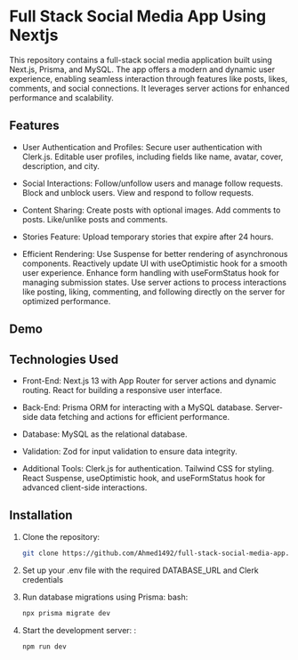 # Full Stack Social Media App Using Nextjs
This repository contains a full-stack social media application built using Next.js, Prisma, and MySQL. The app offers a modern and dynamic user experience, enabling seamless interaction through features like posts, likes, comments, and social connections. It leverages server actions for enhanced performance and scalability.




## Features
 
- User Authentication and Profiles:
      Secure user authentication with Clerk.js.
     Editable user profiles, including fields like name, avatar, cover, description, and city.


- Social Interactions:
      Follow/unfollow users and manage follow requests.
      Block and unblock users.
      View and respond to follow requests.


- Content Sharing:
      Create posts with optional images.
      Add comments to posts.
      Like/unlike posts and comments.

- Stories Feature:
      Upload temporary stories that expire after 24 hours.

- Efficient Rendering:
    Use Suspense for better rendering of asynchronous components.
    Reactively update UI with useOptimistic hook for a smooth user experience.
    Enhance form handling with useFormStatus hook for managing submission states.
    Use server actions to process interactions like posting, liking, commenting, and following directly on the server for optimized performance.

  
##  Demo


## Technologies Used

- Front-End:
      Next.js 13 with App Router for server actions and dynamic routing.
      React for building a responsive user interface.


- Back-End:
      Prisma ORM for interacting with a MySQL database.
      Server-side data fetching and actions for efficient performance.


- Database:
      MySQL as the relational database.


- Validation:
      Zod for input validation to ensure data integrity.


- Additional Tools:
      Clerk.js for authentication.
      Tailwind CSS for styling.
      React Suspense, useOptimistic hook,
      and useFormStatus hook for advanced client-side interactions.


## Installation

1. Clone the repository:
    ```bash
    git clone https://github.com/Ahmed1492/full-stack-social-media-app.git
    ```
2. Set up your .env file with the required DATABASE_URL and Clerk credentials
 
3. Run database migrations using Prisma:
bash:
    ```bash
   npx prisma migrate dev
    ```
4. Start the development server:
:
    ```bash
    npm run dev
    ```
